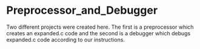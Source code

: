 # Preprocessor_and_Debugger
Two different projects were created here. The first is a preprocessor which creates an expanded.c code 
and the second is a debugger which debugs expanded.c code according to our instructions.
